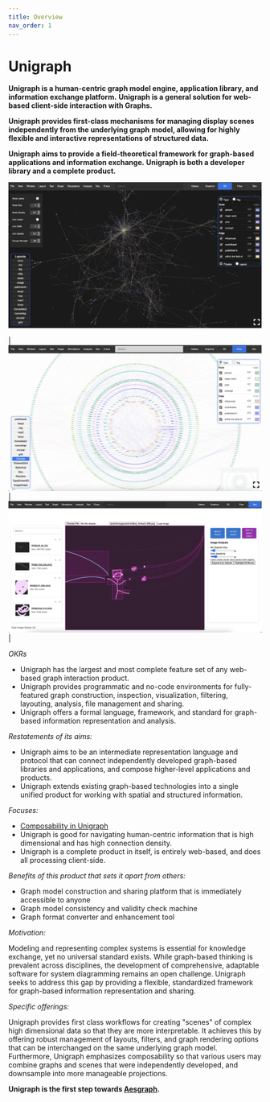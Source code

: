 ```yaml
---
title: Overview
nav_order: 1
---
```


# Unigraph

**Unigraph is a human-centric graph model engine, application library, and information exchange platform.** **Unigraph is a general solution for web-based client-side interaction with Graphs.**

**Unigraph provides first-class mechanisms for managing display scenes independently from the underlying graph** **model, allowing for highly flexible and interactive representations of structured data.**

**Unigraph aims to provide a field-theoretical framework for graph-based applications and information exchange.** **Unigraph is both a developer library and a complete product.**

![ForceGraph3dView](../assets/images/view_forceGraph3d.jpg)

| ![ReactFlow](../assets/images/view_reactFlow.jpg) | ![ImageBoxCreator2](../assets/images/view_imageBoxCreator.jpg) |

_OKRs_

- Unigraph has the largest and most complete feature set of any web-based graph interaction product.
- Unigraph provides programmatic and no-code environments for fully-featured graph construction, inspection, visualization, filtering, layouting, analysis, file management and sharing.
- Unigraph offers a formal language, framework, and standard for graph-based information representation and analysis.

_Restatements of its aims:_

- Unigraph aims to be an intermediate representation language and protocol that can connect independently developed graph-based libraries and applications, and compose higher-level applications and products.
- Unigraph extends existing graph-based technologies into a single unified product for working with spatial and structured information.

_Focuses:_

- [Composability in Unigraph](../coreConcepts/coreConcepts.md)
- Unigraph is good for navigating human-centric information that is high dimensional and has high connection density.
- Unigraph is a complete product in itself, is entirely web-based, and does all processing client-side.

_Benefits of this product that sets it apart from others:_

- Graph model construction and sharing platform that is immediately accessible to anyone
- Graph model consistency and validity check machine
- Graph format converter and enhancement tool

_Motivation:_

Modeling and representing complex systems is essential for knowledge exchange, yet no universal standard exists. While graph-based thinking is prevalent across disciplines, the development of comprehensive, adaptable software for system diagramming remains an open challenge. Unigraph seeks to address this gap by providing a flexible, standardized framework for graph-based information representation and sharing.

_Specific offerings:_

Unigraph provides first class workflows for creating "scenes" of complex high dimensional data so that they are more interpretable. It achieves this by offering robust management of layouts, filters, and graph rendering options that can be interchanged on the same underlying graph model. Furthermore, Unigraph emphasizes composability so that various users may combine graphs and scenes that were independently developed, and downsample into more manageable projections.

**Unigraph is the first step towards [Aesgraph](https://quip.com/W58VAJDPGbUb).**
